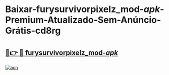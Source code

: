 # Baixar-furysurvivorpixelz_mod-_apk_-Premium-Atualizado-Sem-Anúncio-Grátis-cd8rg

# <h2><a href="https://w7hjnz.esa.edu.pl?src=furysurvivorpixelz_mod-_apk_&ref=cd8rg">🔗👉 🔴 furysurvivorpixelz_mod-_apk_</a></h2>

[![acn](https://github.com/user-attachments/assets/0f9c940e-d8b0-45ae-aac7-cd30a18b3e1c)](https://w7hjnz.esa.edu.pl?src=furysurvivorpixelz_mod-_apk_&ref=cd8rg)

